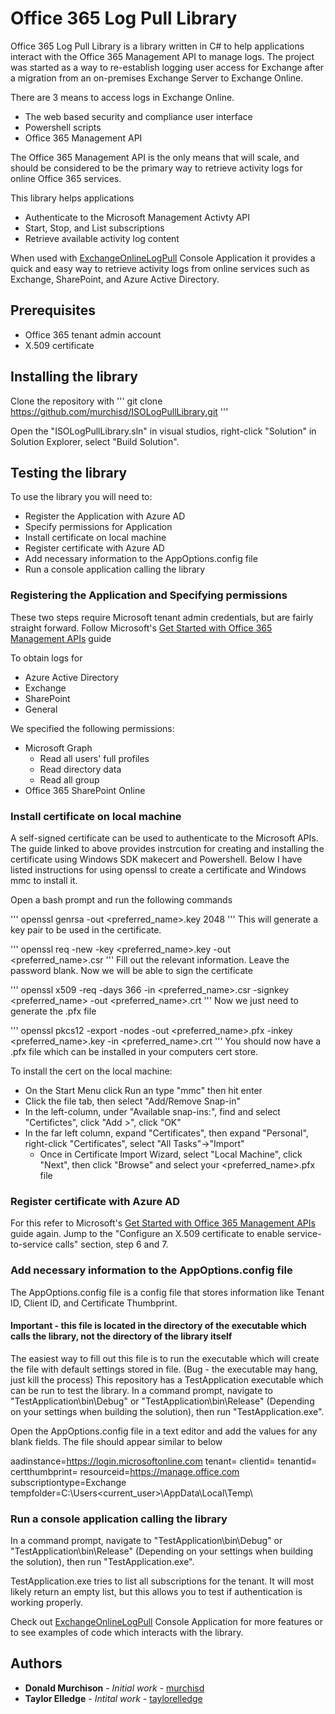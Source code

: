 # Office 365 Log Pull Library

Office 365 Log Pull Library is a library written in C# to help applications interact with the Office 365 Management API to manage logs. The project was started as a way to re-establish logging user access for Exchange after a migration from an on-premises Exchange Server to Exchange Online.

There are 3 means to access logs in Exchange Online. 

* The web based security and compliance user interface
* Powershell scripts
* Office 365 Management API

The Office 365 Management API is the only means that will scale, and should be considered to be the primary way to retrieve activity logs for online Office 365 services.

This library helps applications 

* Authenticate to the Microsoft Management Activty API 
* Start, Stop, and List subscriptions
* Retrieve available activity log content

When used with [ExchangeOnlineLogPull](https://github.com/murchisd/ExchangeOnlineLogPull) Console Application it provides a quick and easy way to retrieve activity logs from online services such as Exchange, SharePoint, and Azure Active Directory.

## Prerequisites

* Office 365 tenant admin account
* X.509 certificate

## Installing the library

Clone the repository with
'''
git clone https://github.com/murchisd/ISOLogPullLibrary.git
'''

Open the "ISOLogPullLibrary.sln" in visual studios, right-click "Solution" in Solution Explorer, select "Build Solution".

## Testing the library

To use the library you will need to:

* Register the Application with Azure AD
* Specify permissions for Application
* Install certificate on local machine
* Register certificate with Azure AD
* Add necessary information to the AppOptions.config file 
* Run a console application calling the library

### Registering the Application and Specifying permissions

These two steps require Microsoft tenant admin credentials, but are fairly straight forward. 
Follow Microsoft's [Get Started with Office 365 Management APIs](https://msdn.microsoft.com/en-us/office-365/get-started-with-office-365-management-apis) guide

To obtain logs for 

* Azure Active Directory
* Exchange
* SharePoint
* General

We specified the following permissions:

* Microsoft Graph
	* Read all users' full profiles
	* Read directory data
	* Read all group
* Office 365 SharePoint Online

### Install certificate on local machine

A self-signed certificate can be used to authenticate to the Microsoft APIs. The guide linked to above provides instrcution for creating and installing the certificate using Windows SDK makecert and Powershell.
Below I have listed instructions for using openssl to create a certificate and Windows mmc to install it.

Open a bash prompt and run the following commands

'''
openssl genrsa -out <preferred_name>.key 2048
'''
This will generate a key pair to be used in the certificate. 

'''
openssl req -new -key <preferred_name>.key -out <preferred_name>.csr
'''
Fill out the relevant information. Leave the password blank. Now we will be able to sign the certificate

'''
openssl x509 -req -days 366 -in <preferred_name>.csr -signkey <preferred_name> -out <preferred_name>.crt
'''
Now we just need to generate the .pfx file

'''
openssl pkcs12 -export -nodes -out <preferred_name>.pfx -inkey <preferred_name>.key -in <preferred_name>.crt 
'''
You should now have a .pfx file which can be installed in your computers cert store.

To install the cert on the local machine:

* On the Start Menu click Run an type "mmc" then hit enter
* Click the file tab, then select "Add/Remove Snap-in"
* In the left-column, under "Available snap-ins:", find and select "Certifictes", click "Add >", click "OK"
* In the far left column, expand "Certificates", then expand "Personal", right-click "Certificates", select "All Tasks"->"Import"
	* Once in Certificate Import Wizard, select "Local Machine", click "Next", then click "Browse" and select your <preferred_name>.pfx file

### Register certificate with Azure AD

For this refer to Microsoft's [Get Started with Office 365 Management APIs](https://msdn.microsoft.com/en-us/office-365/get-started-with-office-365-management-apis) guide again.
Jump to the "Configure an X.509 certificate to enable service-to-service calls" section, step 6 and 7. 

### Add necessary information to the AppOptions.config file

The AppOptions.config file is a config file that stores information like Tenant ID, Client ID, and Certificate Thumbprint.
#### Important - this file is located in the directory of the executable which calls the library, not the directory of the library itself

The easiest way to fill out this file is to run the executable which will create the file with default settings stored in file. (Bug - the executable may hang, just kill the process)
This repository has a TestApplication executable which can be run to test the library. In a command prompt, navigate to "TestApplication\bin\Debug" or "TestApplication\bin\Release" (Depending on your settings when building the solution), then run "TestApplication.exe".

Open the AppOptions.config file in a text editor and add the values for any blank fields. The file should appear similar to below

aadinstance=https://login.microsoftonline.com
tenant=
clientid=
tenantid=
certthumbprint=
resourceid=https://manage.office.com
subscriptiontype=Exchange
tempfolder=C:\Users\<current_user>\AppData\Local\Temp\

### Run a console application calling the library

In a command prompt, navigate to "TestApplication\bin\Debug" or "TestApplication\bin\Release" (Depending on your settings when building the solution), then run "TestApplication.exe".

TestApplication.exe tries to list all subscriptions for the tenant. It will most likely return an empty list, but this allows you to test if authentication is working properly.

Check out [ExchangeOnlineLogPull](https://github.com/murchisd/ExchangeOnlineLogPull) Console Application for more features or to see examples of code which interacts with the library.

## Authors

* **Donald Murchison** - *Initial work* - [murchisd](https://github.com/murchisd)
* **Taylor Elledge** - *Intital work* - [taylorelledge](https://github.com/taylorelldge)
